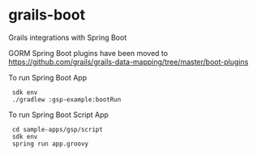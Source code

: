 grails-boot
===========

Grails integrations with Spring Boot

GORM Spring Boot plugins have been moved to https://github.com/grails/grails-data-mapping/tree/master/boot-plugins

To run Spring Boot App
```shell
 sdk env
 ./gradlew :gsp-example:bootRun
```

To run Spring Boot Script App
```shell
 cd sample-apps/gsp/script
 sdk env
 spring run app.groovy
```

